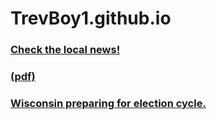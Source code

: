 # TrevBoy1.github.io
<h3><a href="https://trevboy1.github.io/BasicWebDesign/homepage.html">Check the local news!</a></h3><h3><a href="https://trevboy1.github.io/BasicWebDesign/Documents/Wausau%20High%20School%20Unification%20News.pdf">(pdf)</a></h3>
</hr>
<h3><a href="https://pbswisconsin.org/news-item/wisconsin-braces-for-another-consequential-election-cycle-in-2024">Wisconsin preparing for election cycle.</a></h3>
</hr>
